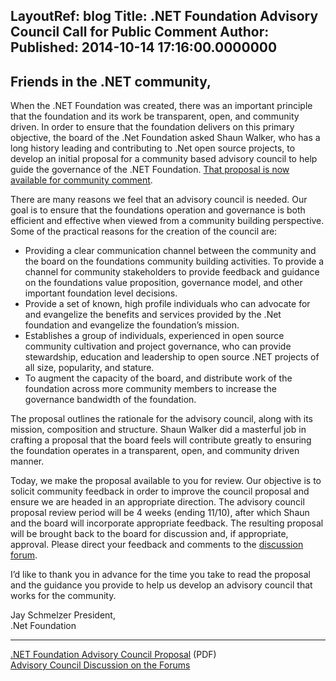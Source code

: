 LayoutRef: blog
Title: .NET Foundation Advisory Council Call for Public Comment
Author: 
Published: 2014-10-14 17:16:00.0000000
---
<h2>Friends in the .NET community,</h2>

<p>When the .NET Foundation was created, there was an important principle that the foundation and its work be transparent, open, and community driven. In order to ensure that the foundation delivers on this primary objective, the board of the .Net Foundation asked Shaun Walker, who has a long history leading and contributing to .Net open source projects, to develop an initial proposal for a community based advisory council to help guide the governance of the .NET Foundation. <a href="/assets/documents/net-foundation-advisory-council-proposal.pdf">That proposal is now available for community comment</a>.</p>

<p>There are many reasons we feel that an advisory council is needed. Our goal is to ensure that the foundations operation and governance is both efficient and effective when viewed from a community building perspective. Some of the practical reasons for the creation of the council are:</p>

<ul>
<li>Providing a clear communication channel between the community and the board on the foundations community building activities. To provide a channel for community stakeholders to provide feedback and guidance on the foundations value proposition, governance model, and other important foundation level decisions.</li>
<li>Provide a set of known, high profile individuals who can advocate for and evangelize the benefits and services provided by the .Net foundation and evangelize the foundation&rsquo;s mission.</li>
<li>Establishes a group of individuals, experienced in open source community cultivation and project governance, who can provide stewardship, education and leadership to open source .NET projects of all size, popularity, and stature.</li>
<li>To augment the capacity of the board, and distribute work of the foundation across more community members to increase the governance bandwidth of the foundation.</li>
</ul>

<p>The proposal outlines the rationale for the advisory council, along with its mission, composition and structure. Shaun Walker did a masterful job in crafting a proposal that the board feels will contribute greatly to ensuring the foundation operates in a transparent, open, and community driven manner.</p>

<p>Today, we make the proposal available to you for review. Our objective is to solicit community feedback in order to improve the council proposal and ensure we are headed in an appropriate direction. The advisory council proposal review period will be 4 weeks (ending 11/10), after which Shaun and the board will incorporate appropriate feedback. The resulting proposal will be brought back to the board for discussion and, if appropriate, approval. Please direct your feedback and comments to the <a href="http://forums.dotnetfoundation.org/t/advisory-council-proposal/63">discussion forum</a>.</p>

<p>I&rsquo;d like to thank you in advance for the time you take to read the proposal and the guidance you provide to help us develop an advisory council that works for the community.</p>

<p>Jay Schmelzer President,<br /> .Net Foundation</p>

<hr />

<p><a href="/assets/documents/net-foundation-advisory-council-proposal.pdf">.NET Foundation Advisory Council Proposal</a> (PDF)<br /><a href="http://forums.dotnetfoundation.org/t/advisory-council-proposal/63">Advisory Council Discussion on the Forums</a></p>
